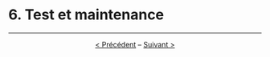 # 6. Test et maintenance

---

<p align="center"><a href="./5-electronique.md">&lt; Précédent</a> – <a href="./7-conclusion.md">Suivant &gt;</a></p>
